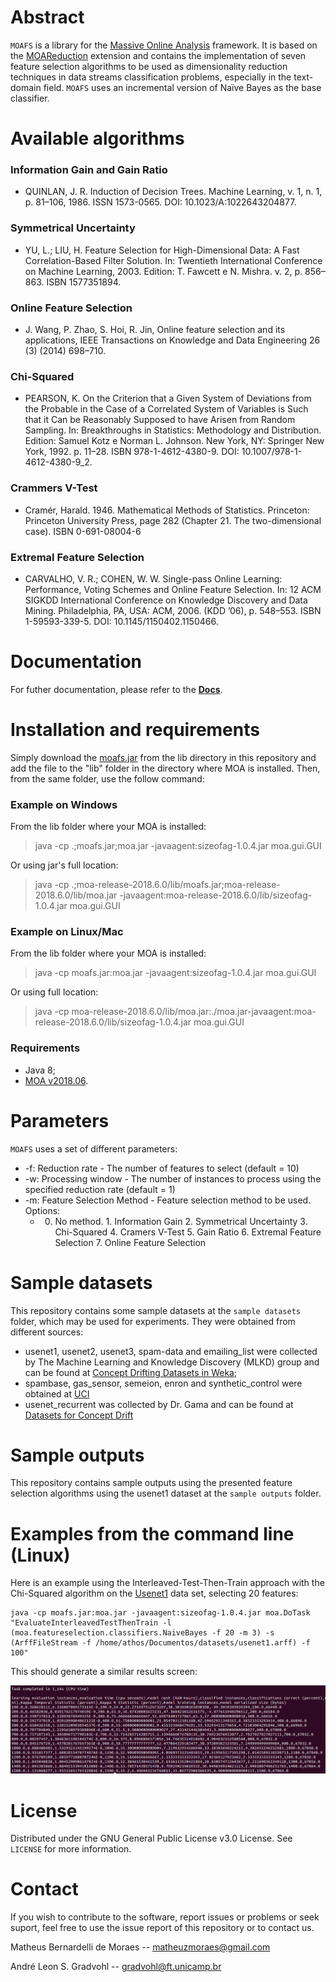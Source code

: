 
# Abstract

`MOAFS` is a library for the [Massive Online Analysis](https://moa.cms.waikato.ac.nz/) framework. It is based on the [MOAReduction](https://linkinghub.elsevier.com/retrieve/pii/S0925231217302631) extension and contains the implementation of seven feature selection algorithms to be used as dimensionality reduction techniques in data streams classification problems, especially in the text-domain field. `MOAFS` uses an incremental version of Naïve Bayes as the base classifier.

# Available algorithms

### Information Gain and Gain Ratio

* QUINLAN, J. R. Induction of Decision Trees. Machine Learning, v. 1, n. 1, p. 81–106, 1986. ISSN 1573-0565. DOI: 10.1023/A:1022643204877.

### Symmetrical Uncertainty

* YU, L.; LIU, H. Feature Selection for High-Dimensional Data: A Fast Correlation-Based Filter Solution. In: Twentieth International Conference on Machine Learning, 2003. Edition: T. Fawcett e N. Mishra. v. 2, p. 856–863. ISBN 1577351894.

### Online Feature Selection

* J. Wang, P. Zhao, S. Hoi, R. Jin, Online feature selection and its applications, IEEE Transactions on Knowledge and Data Engineering 26 (3) (2014) 698–710.

### Chi-Squared

* PEARSON, K. On the Criterion that a Given System of Deviations from the Probable in the Case of a Correlated System of Variables is Such that it Can be Reasonably Supposed to have Arisen from Random Sampling. In: Breakthroughs in Statistics: Methodology and Distribution. Edition: Samuel Kotz e Norman L. Johnson. New York, NY: Springer New York, 1992. p. 11–28. ISBN 978-1-4612-4380-9. DOI: 10.1007/978-1-4612-4380-9_2.

### Crammers V-Test

* Cramér, Harald. 1946. Mathematical Methods of Statistics. Princeton: Princeton University Press, page 282 (Chapter 21. The two-dimensional case). ISBN 0-691-08004-6

### Extremal Feature Selection

* CARVALHO, V. R.; COHEN, W. W. Single-pass Online Learning: Performance, Voting Schemes and Online Feature Selection. In: 12 ACM SIGKDD International
Conference on Knowledge Discovery and Data Mining. Philadelphia, PA, USA: ACM, 2006. (KDD ’06), p. 548–553. ISBN 1-59593-339-5. DOI: 10.1145/1150402.1150466.

# Documentation

For futher documentation, please refer to the <a href="https://moafs.readthedocs.io/en/latest/"><strong>Docs</strong></a>.

# Installation and requirements

Simply download the [moafs.jar](https://github.com/mbdemoraes/moafs/raw/master/lib/moafs.jar) from the lib directory in this repository and add the file to the "lib" folder in the directory where MOA is installed. Then, from the same folder, use the follow command:

### Example on Windows 

From the lib folder where your MOA is installed:

> java -cp .;moafs.jar;moa.jar -javaagent:sizeofag-1.0.4.jar moa.gui.GUI

Or using jar's full location:

> java -cp .;moa-release-2018.6.0/lib/moafs.jar;moa-release-2018.6.0/lib/moa.jar -javaagent:moa-release-2018.6.0/lib/sizeofag-1.0.4.jar moa.gui.GUI

### Example on Linux/Mac 

From the lib folder where your MOA is installed:

> java -cp moafs.jar:moa.jar -javaagent:sizeofag-1.0.4.jar moa.gui.GUI

Or using full location:

> java -cp moa-release-2018.6.0/lib/moa.jar:./moa.jar-javaagent:moa-release-2018.6.0/lib/sizeofag-1.0.4.jar moa.gui.GUI

### Requirements

* Java 8;
* [MOA v2018.06](https://moa.cms.waikato.ac.nz/downloads/).

# Parameters

`MOAFS` uses a set of different parameters:

* -f: Reduction rate - The number of features to select (default = 10)
* -w: Processing window -  The number of instances to process using the specified reduction rate (default = 1)
* -m: Feature Selection Method - Feature selection method to be used. Options: 
    * 0. No method. 1. Information Gain 2. Symmetrical Uncertainty 3. Chi-Squared 4. Cramers V-Test 5. Gain Ratio 6. Extremal Feature Selection 7. Online Feature Selection

# Sample datasets

This repository contains some sample datasets at the `sample datasets` folder, which may be used for experiments. They were obtained from different sources:

* usenet1, usenet2, usenet3, spam-data and emailing_list were collected by The Machine Learning and Knowledge Discovery (MLKD) group and can be found at [Concept Drifting Datasets in Weka](http://mlkd.csd.auth.gr/datasets.html);
* spambase, gas_sensor, semeion, enron and synthetic_control were obtained at [UCI](https://archive.ics.uci.edu/ml/index.php)
* usenet_recurrent was collected by Dr. Gama and can be found at [Datasets for Concept Drift](http://www.liaad.up.pt/kdus/products/datasets-for-concept-drift)

# Sample outputs

This repository contains sample outputs using the presented feature selection algorithms using the usenet1 dataset at the `sample outputs` folder.

# Examples from the command line (Linux)

Here is an example using the Interleaved-Test-Then-Train approach with the Chi-Squared algorithm on the [Usenet1](http://mlkd.csd.auth.gr/datasets.html) data set, selecting 20 features:

```
java -cp moafs.jar:moa.jar -javaagent:sizeofag-1.0.4.jar moa.DoTask "EvaluateInterleavedTestThenTrain -l (moa.featureselection.classifiers.NaiveBayes -f 20 -m 3) -s (ArffFileStream -f /home/athos/Documentos/datasets/usenet1.arff) -f 100"
```

This should generate a similar results screen:


<p align="left">
<img src="./docs/_static/telaMOAFS.png" alt="MOAFSscreen">
</p>

# License

Distributed under the GNU General Public License v3.0 License. See `LICENSE` for more information.

# Contact

If you wish to contribute to the software, report issues or problems or seek suport, feel free to use the issue report of this repository or to contact us.

Matheus Bernardelli de Moraes -- matheuzmoraes@gmail.com

André Leon S. Gradvohl -- gradvohl@ft.unicamp.br

